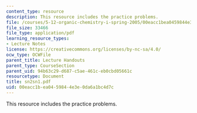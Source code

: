 ```yaml
---
content_type: resource
description: This resource includes the practice problems.
file: /courses/5-12-organic-chemistry-i-spring-2005/00eacc1bea0459844e3e0da6a1bc4d7c_sn2sn1.pdf
file_size: 33466
file_type: application/pdf
learning_resource_types:
- Lecture Notes
license: https://creativecommons.org/licenses/by-nc-sa/4.0/
ocw_type: OCWFile
parent_title: Lecture Handouts
parent_type: CourseSection
parent_uid: 94b63c29-d687-c5ae-461c-eb0cbd05661c
resourcetype: Document
title: sn2sn1.pdf
uid: 00eacc1b-ea04-5984-4e3e-0da6a1bc4d7c
---
```

This resource includes the practice problems.
